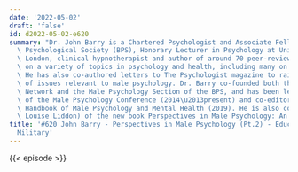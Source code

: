 ```yaml
---
date: '2022-05-02'
draft: 'false'
id: d2022-05-02-e620
summary: "Dr. John Barry is a Chartered Psychologist and Associate Fellow of the British\
  \ Psychological Society (BPS), Honorary Lecturer in Psychology at University College\
  \ London, clinical hypnotherapist and author of around 70 peer-reviewed publications\
  \ on a variety of topics in psychology and health, including many on male psychology.\
  \ He has also co-authored letters to The Psychologist magazine to raise awareness\
  \ of issues relevant to male psychology. Dr. Barry co-founded both the Male Psychology\
  \ Network and the Male Psychology Section of the BPS, and has been lead organizer\
  \ of the Male Psychology Conference (2014\u2013present) and co-editor of the Palgrave\
  \ Handbook of Male Psychology and Mental Health (2019). He is also co-author (with\
  \ Louise Liddon) of the new book Perspectives in Male Psychology: An Introduction."
title: '#620 John Barry - Perspectives in Male Psychology (Pt.2) - Education, Criminality,
  Military'
---
```

{{< episode >}}

